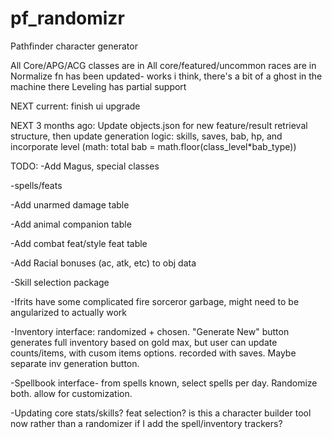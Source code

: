 # pf_randomizr
Pathfinder character generator

All Core/APG/ACG classes are in
All core/featured/uncommon races are in
Normalize fn has been updated- works i think, there's a bit of a ghost in the machine there
Leveling has partial support

NEXT current: finish ui upgrade

NEXT 3 months ago: Update objects.json for new feature/result retrieval structure, then update generation logic: skills, saves, bab, hp, and incorporate level (math: total bab = math.floor(class_level*bab_type))

TODO:
  -Add Magus, special classes
  
  -spells/feats
  
  -Add unarmed damage table
  
  -Add animal companion table
  
  -Add combat feat/style feat table
  
  -Add Racial bonuses (ac, atk, etc) to obj data
  
  -Skill selection package
  
  -Ifrits have some complicated fire sorceror garbage, might need to be angularized to actually work
  
  -Inventory interface: randomized + chosen. "Generate New" button generates full inventory based on gold max, but user can update counts/items, with cusom items options. recorded with saves. Maybe separate inv generation button.
  
  -Spellbook interface- from spells known, select spells per day. Randomize both. allow for customization.
  
  -Updating core stats/skills? feat selection? is this a character builder tool now rather than a randomizer if I add the spell/inventory trackers?
